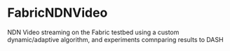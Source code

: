 # FabricNDNVideo
NDN Video streaming on the Fabric testbed using a custom dynamic/adaptive algorithm, and experiments comnparing results to DASH
